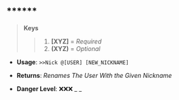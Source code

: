 ## ******

> **Keys**
>> 1. **[XYZ]** = *Required*
>> 2. **(XYZ)** = *Optional*

* **Usage**: ```>>Nick @[USER] [NEW_NICKNAME]```

* **Returns**: *Renames The User With the Given Nickname*

* **Danger Level**: ❌❌❌ _ _
